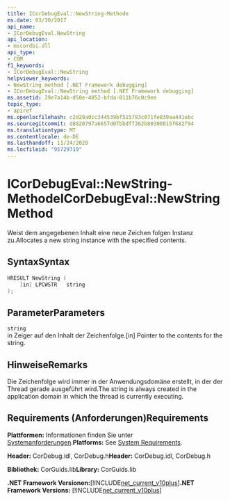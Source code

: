 ```yaml
---
title: ICorDebugEval::NewString-Methode
ms.date: 03/30/2017
api_name:
- ICorDebugEval.NewString
api_location:
- mscordbi.dll
api_type:
- COM
f1_keywords:
- ICorDebugEval::NewString
helpviewer_keywords:
- NewString method [.NET Framework debugging]
- ICorDebugEval::NewString method [.NET Framework debugging]
ms.assetid: 29e7a14b-d50e-4852-bfda-011b76c0c9ee
topic_type:
- apiref
ms.openlocfilehash: c2d29a0cc344539bf515793c071fe839aa441ebc
ms.sourcegitcommit: d8020797a6657d0fbbdff362b80300815f682f94
ms.translationtype: MT
ms.contentlocale: de-DE
ms.lasthandoff: 11/24/2020
ms.locfileid: "95729719"
---
```

# <a name="icordebugevalnewstring-method"></a><span data-ttu-id="69fe8-102">ICorDebugEval::NewString-Methode</span><span class="sxs-lookup"><span data-stu-id="69fe8-102">ICorDebugEval::NewString Method</span></span>

<span data-ttu-id="69fe8-103">Weist dem angegebenen Inhalt eine neue Zeichen folgen Instanz zu.</span><span class="sxs-lookup"><span data-stu-id="69fe8-103">Allocates a new string instance with the specified contents.</span></span>  
  
## <a name="syntax"></a><span data-ttu-id="69fe8-104">Syntax</span><span class="sxs-lookup"><span data-stu-id="69fe8-104">Syntax</span></span>  
  
```cpp  
HRESULT NewString (  
    [in] LPCWSTR   string  
);  
```  
  
## <a name="parameters"></a><span data-ttu-id="69fe8-105">Parameter</span><span class="sxs-lookup"><span data-stu-id="69fe8-105">Parameters</span></span>  

 `string`  
 <span data-ttu-id="69fe8-106">in Zeiger auf den Inhalt der Zeichenfolge.</span><span class="sxs-lookup"><span data-stu-id="69fe8-106">[in] Pointer to the contents for the string.</span></span>  
  
## <a name="remarks"></a><span data-ttu-id="69fe8-107">Hinweise</span><span class="sxs-lookup"><span data-stu-id="69fe8-107">Remarks</span></span>  

 <span data-ttu-id="69fe8-108">Die Zeichenfolge wird immer in der Anwendungsdomäne erstellt, in der der Thread gerade ausgeführt wird.</span><span class="sxs-lookup"><span data-stu-id="69fe8-108">The string is always created in the application domain in which the thread is currently executing.</span></span>  
  
## <a name="requirements"></a><span data-ttu-id="69fe8-109">Requirements (Anforderungen)</span><span class="sxs-lookup"><span data-stu-id="69fe8-109">Requirements</span></span>  

 <span data-ttu-id="69fe8-110">**Plattformen:** Informationen finden Sie unter [Systemanforderungen](../../get-started/system-requirements.md).</span><span class="sxs-lookup"><span data-stu-id="69fe8-110">**Platforms:** See [System Requirements](../../get-started/system-requirements.md).</span></span>  
  
 <span data-ttu-id="69fe8-111">**Header:** CorDebug.idl, CorDebug.h</span><span class="sxs-lookup"><span data-stu-id="69fe8-111">**Header:** CorDebug.idl, CorDebug.h</span></span>  
  
 <span data-ttu-id="69fe8-112">**Bibliothek:** CorGuids.lib</span><span class="sxs-lookup"><span data-stu-id="69fe8-112">**Library:** CorGuids.lib</span></span>  
  
 <span data-ttu-id="69fe8-113">**.NET Framework Versionen:**[!INCLUDE[net_current_v10plus](../../../../includes/net-current-v10plus-md.md)]</span><span class="sxs-lookup"><span data-stu-id="69fe8-113">**.NET Framework Versions:** [!INCLUDE[net_current_v10plus](../../../../includes/net-current-v10plus-md.md)]</span></span>
